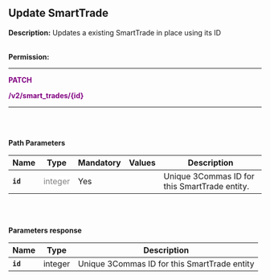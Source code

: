 ## Update SmartTrade<br>

**Description:** Updates a existing SmartTrade in place using its ID<br>
<br>

**Permission:**

----------

<mark style="color:purple;background-color:white" >**PATCH**

<mark style="color:purple;background-color:white" >**/v2/smart_trades/{id}**

----------
<br>
<br>

**Path Parameters**<br>

| Name | Type |	Mandatory |	Values	| Description|
|------|------|-----------|-----------------|------------|
|**`id`**  | <mark style="color:grey;background-color:white"> integer | Yes |  | Unique 3Commas ID for this SmartTrade entity. |

<br>
<br>

**Parameters response**<br>

| Name | Type |	Description|
|------|------|------------|
| **`id`** | integer | Unique 3Commas ID for this SmartTrade entity |
